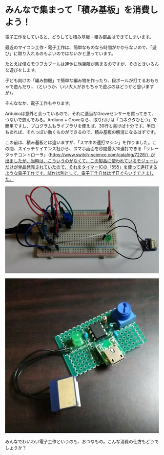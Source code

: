 # みんなで集まって「積み基板」を消費しよう！

電子工作をしていると、どうしても積み基板・積み部品はできてしまいます。

最近のマイコン工作・電子工作は、簡単なものなら時間がかからないので、「遊び」に取り入れるのもよいのではないかと思っています。

たとえば僕らモウフカブールは連休に執筆陣が集まるのですが、そのときいろんな遊びをします。

子ども向けの「編み物機」で簡単な編み物を作ったり、段ボールが打てるおもちゃで遊んだり…（というか、いい大人がおもちゃで遊ぶのはどうかと思いますが）。

そんななか、電子工作もやります。

Arduinoは意外と余っているので、それに適当なGroveセンサーを買ってきて、つないで遊んでみる。Ardiuno + Groveなら、取り付けは「コネクタひとつ」で簡単ですし、プログラムもライブラリを使えば、30行も書けば十分です。半日もあれば、それっぽい動くものができるので、積み基板の解消になるはずです。

この前は、積み基板とは違いますが、「スマホの連打マシン」を作りました。この間、スイッチサイエンス社から、スマホ画面を秒間最大10連打できる「リレータッチコントローラ」（https://www.switch-science.com/catalog/7226/）が出ましたが、当時は、こういうのがなくて、この製品に使われているモジュールだけが単品発売されていたので、それをタイマーICの「555」を使って連打するような電子工作です。試作は別として、電子工作自体は半日ぐらいでできました。

![ブレッドボードで試作したもの（こっちはモウフの集いに向けて事前準備](images/chap-mofu/mofu1.jpg)

![ちゃんと基板に半田付けしたもの（こちらは半日ぐらいで工作できる）](images/chap-mofu/mofu2.jpg)

みんなでわいわい電子工作というのも、おつなもの。こんな消費の仕方もどうでしょうか？
